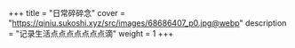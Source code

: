 +++
title = "日常碎碎念"
cover = "https://qiniu.sukoshi.xyz/src/images/68686407_p0.jpg@webp"
description = "记录生活点点点点点点点滴"
weight = 1
+++